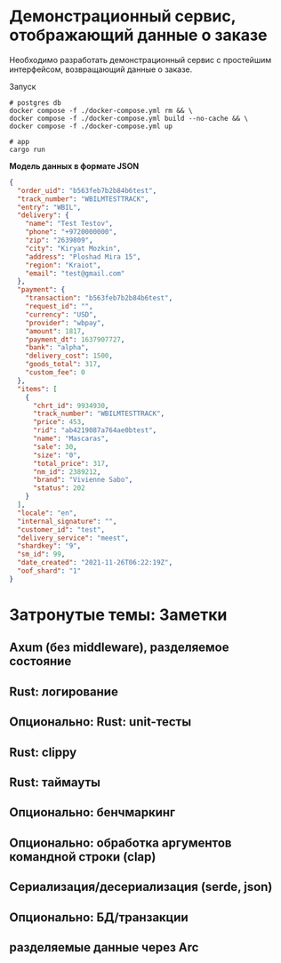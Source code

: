 # Демонстрационный сервис, отображающий данные о заказе
Необходимо разработать демонстрационный сервис с простейшим интерфейсом, возвращающий данные о заказе.

Запуск
```shell
# postgres db
docker compose -f ./docker-compose.yml rm && \
docker compose -f ./docker-compose.yml build --no-cache && \
docker compose -f ./docker-compose.yml up

# app
cargo run
```

**Модель данных в формате JSON**
```json
{
  "order_uid": "b563feb7b2b84b6test",
  "track_number": "WBILMTESTTRACK",
  "entry": "WBIL",
  "delivery": {
    "name": "Test Testov",
    "phone": "+9720000000",
    "zip": "2639809",
    "city": "Kiryat Mozkin",
    "address": "Ploshad Mira 15",
    "region": "Kraiot",
    "email": "test@gmail.com"
  },
  "payment": {
    "transaction": "b563feb7b2b84b6test",
    "request_id": "",
    "currency": "USD",
    "provider": "wbpay",
    "amount": 1817,
    "payment_dt": 1637907727,
    "bank": "alpha",
    "delivery_cost": 1500,
    "goods_total": 317,
    "custom_fee": 0
  },
  "items": [
    {
      "chrt_id": 9934930,
      "track_number": "WBILMTESTTRACK",
      "price": 453,
      "rid": "ab4219087a764ae0btest",
      "name": "Mascaras",
      "sale": 30,
      "size": "0",
      "total_price": 317,
      "nm_id": 2389212,
      "brand": "Vivienne Sabo",
      "status": 202
    }
  ],
  "locale": "en",
  "internal_signature": "",
  "customer_id": "test",
  "delivery_service": "meest",
  "shardkey": "9",
  "sm_id": 99,
  "date_created": "2021-11-26T06:22:19Z",
  "oof_shard": "1"
}
```


# Затронутые темы: Заметки
## Axum (без middleware), разделяемое состояние
## Rust: логирование
## Опционально: Rust: unit-тесты
## Rust: clippy
## Rust: таймауты
## Опционально: бенчмаркинг
## Опционально: обработка аргументов командной строки (clap)
## Сериализация/десериализация (serde, json)
## Опционально: БД/транзакции
## разделяемые данные через Arc